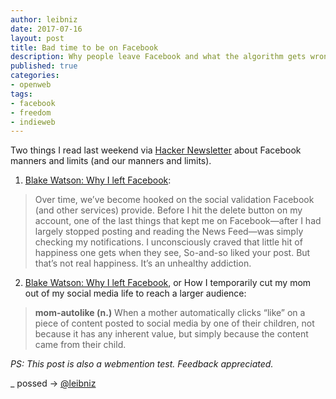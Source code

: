 ```yaml
---
author: leibniz
date: 2017-07-16
layout: post
title: Bad time to be on Facebook
description: Why people leave Facebook and what the algorithm gets wrong about us when we post, and when your mother instantly likes that post.
published: true
categories:
- openweb
tags:
- facebook
- freedom
- indieweb
---
```


Two things I read last weekend via [Hacker Newsletter](http://mailchi.mp/hackernewsletter/360?e=69e4c56ba1) about Facebook manners and limits (and our manners and limits).

1. [Blake Watson: Why I left Facebook](https://www.blakewatson.com/journal/why-i-left-facebook):

> Over time, we’ve become hooked on the social validation Facebook (and other services) provide. Before I hit the delete button on my account, one of the last things that kept me on Facebook—after I had largely stopped posting and reading the News Feed—was simply checking my notifications. I unconsciously craved that little hit of happiness one gets when they see, So-and-so liked your post. But that’s not real happiness. It’s an unhealthy addiction.

2. [Blake Watson: Why I left Facebook](http://boffosocko.com/2017/07/11/the-facebook-algorithm-mom-problem/), or How I temporarily cut my mom out of my social media life to reach a larger audience: 

> __mom-autolike (n.)__  When a mother automatically clicks “like” on a piece of content posted to social media by one of their children, not because it has any inherent value, but simply because the content came from their child.

_PS: This post is also a webmention test. Feedback appreciated._

_
possed → <i class="fa fa-twitter"></i> [@leibniz](http://twitter.com/leibniz/status/xxxxxxxx)